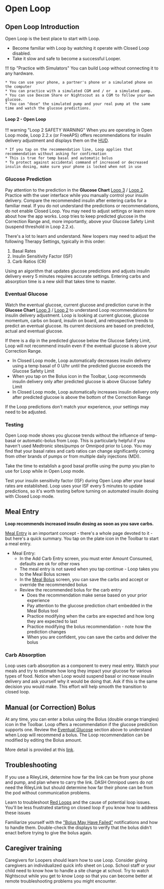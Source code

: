 # Open Loop

## Open Loop Introduction

Open Loop is the best place to start with Loop.

* Become familiar with Loop by watching it operate with Closed Loop disabled.
* Take it slow and safe to become a successful Looper.

!!! tip "Practice with Simulators"
    You can build Loop without connecting it to any hardware.

    * You can use your phone, a partner's phone or a simulated phone on the computer
    * You can practice with a simulated CGM and / or  a simulated pump.
    * You can use Dexcom Share or Nightscout as a CGM to follow your own glucose.
    * You can "dose" the simulated pump and your real pump at the same time and watch the glucose predictions.

#### Loop 2 - Open Loop

!!! warning "Loop 2 SAFETY WARNING"
    When you are operating in Open Loop mode, Loop 2.2.x (or FreeAPS) offers recommendations for insulin delivery adjustment and displays them on the [HUD](../loop-settings/displays.md#heads-up-display).

    * If you tap on the recommendation line, Loop applies that recommendation without asking for confirmation
    * This is true for temp basal and automatic bolus
    * To protect against accidental command of increased or decreased insulin dosing, make sure your phone is locked when not in use

### Glucose Prediction

Pay attention to the prediction in the **Glucose Chart** [Loop 3](../../loop-3/displays_v3.md#glucose-chart) / [Loop 2](../loop-settings/displays.md#glucose-chart). Practice with the user interface while you manually control your insulin delivery. Compare the recommended insulin after entering carbs for a familiar meal. If you do not understand the predictions or recommendations, do not enable Closed Loop. You may need to adjust settings or learn more about how the app works. Loop tries to keep predicted glucose in the Correction Range and, more importantly, above your Glucose Safety Limit (suspend threshold in Loop 2.2.x).

There's a lot to learn and understand. New loopers may need to adjust the following Therapy Settings, typically in this order:

1. Basal Rates
1. Insulin Sensitivity Factor (ISF)
1. Carb Ratios (CR)

Using an algorithm that updates glucose predictions and adjusts insulin delivery every 5 minutes requires accurate settings. Entering carbs and absorption time is a new skill that takes time to master.

### Eventual Glucose

Watch the eventual glucose, current glucose and prediction curve in the **Glucose Chart** [Loop 3](../../loop-3/displays_v3.md#glucose-chart) / [Loop 2](../loop-settings/displays.md#glucose-chart) to understand Loop recommendations for insulin delivery adjustment.  Loop is looking at current glucose, glucose momentum, carbs on board, insulin on board, and retrospective trends to predict an eventual glucose.  Its current decisions are based on predicted, actual and eventual glucose.

If there is a dip in the predicted glucose below the Glucose Safety Limit, Loop will not recommend insulin even if the eventual glucose is above your Correction Range.

* In Closed Loop mode, Loop automatically decreases insulin delivery using a temp basal of 0 U/hr until the predicted glucose exceeds the Glucose Safety Limit
* When you tap on the Bolus icon in the Toolbar, Loop recommends insulin delivery only after predicted glucose is above Glucose Safety Limit
* In Closed Loop mode, Loop automatically increases insulin delivery only after predicted glucose is above the bottom of the Correction Range

If the Loop predictions don't match your experience, your settings may need to be adjusted.

### Testing

Open Loop mode shows you glucose trends without the influence of temp-basal or automatic-bolus from Loop. This is particularly helpful if you haven't used Medtronic sites/pumps or Omnipod prior to Loop. You may find that your basal rates and carb ratios can change significantly coming from other brands of pumps or from multiple daily injections (MDI).

Take the time to establish a good basal profile using the pump you plan to use for Loop while in Open Loop mode.

Test your insulin sensitivity factor (ISF) during Open Loop after your basal rates are established.  Loop uses your ISF every 5 minutes to update predictions, so it's worth testing before turning on automated insulin dosing with Closed Loop mode.

## Meal Entry

**Loop recommends increased insulin dosing as soon as you save carbs.**

[Meal Entry](../features/carbs.md) is an important concept - there's a whole page devoted to it - but here's a quick summary. You tap on the plate icon in the Toolbar to start a meal entry.

* Meal Entry:
    * In the Add Carb Entry screen, you must enter Amount Consumed, defaults are ok for other rows
    * The meal entry is not saved when you tap continue - Loop takes you to the Meal Bolus screen
    * In the [Meal Bolus](../features/bolus.md#meal-bolus) screen, you can save the carbs and accept or override the recommended bolus
    * Review the recommended bolus for the carb entry
        * Does the recommendation make sense based on your prior experience
        * Pay attention to the glucose prediction chart embedded in the Meal Bolus tool
        * Practice modifying when the carbs are expected and how long they are expected to last
        * Practice modifying the bolus recommendation - note how the prediction changes
        * When you are confident, you can save the carbs and deliver the bolus

### Carb Absorption

Loop uses carb absorption as a component to every meal entry. Watch your meals and try to estimate how long they impact your glucose for various types of food. Notice when Loop would suspend basal or increase insulin delivery and ask yourself why it would be doing that. Ask if this is the same decision you would make.  This effort  will help smooth the transition to closed loop.


## Manual (or Correction) Bolus

At any time, you can enter a bolus using the Bolus (double orange triangles) icon in the Toolbar. Loop offers a recommendation if the glucose prediction supports one. Review the [Eventual Glucose](#eventual-glucose) section above to understand when Loop will recommend a bolus. The Loop recommendation can be modified by editing the Bolus amount.

More detail is provided at this [link](../features/bolus.md#manual-or-correction-bolus).

## Troubleshooting

If you use a RileyLink, determine how far the link can be from your phone and pump, and plan where to carry the link. DASH Omnipod users do not need the RileyLink but should determine how far their phone can be from the pod without communication problems.

Learn to troubleshoot [Red Loops](../../troubleshooting/yellow-red-loop.md) and the cause of potential loop issues. You'll be less frustrated starting on closed loop if you know how to address these issues

Familiarize yourself with the ["Bolus May Have Failed"](../features/bolus.md#bolus-failure-notifications) notifications and how to handle them.  Double-check the displays to verify that the bolus didn't enact before trying to give the bolus again.

## Caregiver training

Caregivers for Loopers should learn how to use Loop. Consider giving caregivers an individualized quick info sheet on Loop. School staff or your child need to know how to handle a site change at school. Try to watch Nightscout while you get to know Loop so that you can become better at remote troubleshooting problems you might encounter.
